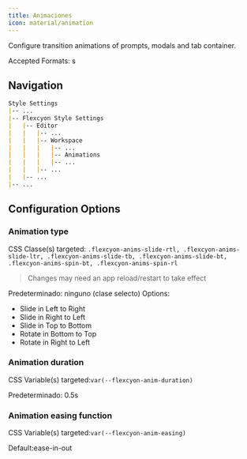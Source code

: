 ```yaml
---
title: Animaciones
icon: material/animation
---
```


Configure transition animations of prompts, modals and tab container.

Accepted Formats: s

## Navigation

```md
Style Settings
|-- ...
|-- Flexcyon Style Settings
|   |-- Editor
|   |   |-- ...
|   |   |-- Workspace
|   |   |   |-- ...
|   |   |   |-- Animations
|   |   |   |-- ...
|   |   |-- ...
|   |-- ...
|-- ...
```

## Configuration Options

### Animation type

CSS Classe(s) targeted: `.flexcyon-anims-slide-rtl, .flexcyon-anims-slide-ltr,
.flexcyon-anims-slide-tb, .flexcyon-anims-slide-bt, .flexcyon-anims-spin-bt, .flexcyon-anims-spin-rl`
> Changes may need an app reload/restart to take effect

Predeterminado: ninguno (clase selecto)
Options: 

- Slide in Left to Right
- Slide in Right to Left
- Slide in Top to Bottom
- Rotate in Bottom to Top
- Rotate in Right to Left

### Animation duration

CSS Variable(s) targeted:`var(--flexcyon-anim-duration)`

Predeterminado: 0.5s

### Animation easing function

CSS Variable(s) targeted:`var(--flexcyon-anim-easing)`

Default:ease-in-out

